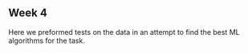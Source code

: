 ## Week 4
Here we preformed tests on the data in an attempt to find the best ML algorithms for the task. 
